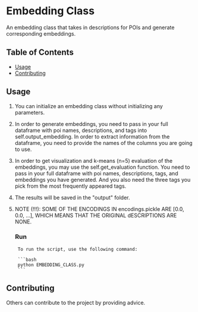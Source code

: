 # Embedding Class

An embedding class that takes in descriptions for POIs and generate corresponding embeddings.

## Table of Contents

- [Usage](#usage)
- [Contributing](#contributing)

## Usage

1. You can initialize an embedding class without initializing any parameters.
2. In order to generate embeddings, you need to pass in your full dataframe with poi names, descriptions, and tags into self.output_embedding. In order to extract information from the dataframe, 
you need to provide the names of the columns you are going to use.
3. In order to get visualization and k-means (n=5) evaluation of the embeddings, you may use the
self.get_evaluation function. You need to pass in your full dataframe with poi names, descriptions, tags, and embeddings you have generated. And you also need the three tags you pick from the most 
frequently appeared tags.
4. The results will be saved in the "output" folder.
5. NOTE (!!!): SOME OF THE ENCODINGS IN encodings.pickle ARE [0.0, 0.0, ...], WHICH MEANS THAT THE ORIGINAL dESCRIPTIONS ARE NONE.
    ### Run
    
        To run the script, use the following command:
        
        ```bash
        python EMBEDDING_CLASS.py
        ```

## Contributing

Others can contribute to the project by providing advice.